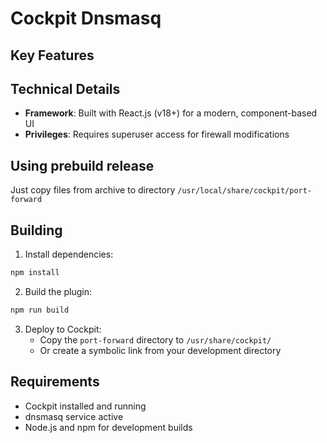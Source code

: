 # Cockpit Dnsmasq

## Key Features

## Technical Details

- **Framework**: Built with React.js (v18+) for a modern, component-based UI
- **Privileges**: Requires superuser access for firewall modifications

## Using prebuild release

Just copy files from archive to directory `/usr/local/share/cockpit/port-forward`

## Building

1. Install dependencies:
```bash
npm install
```

2. Build the plugin:
```bash
npm run build
```

3. Deploy to Cockpit:
   - Copy the `port-forward` directory to `/usr/share/cockpit/`
   - Or create a symbolic link from your development directory

## Requirements

- Cockpit installed and running
- dnsmasq service active
- Node.js and npm for development builds
